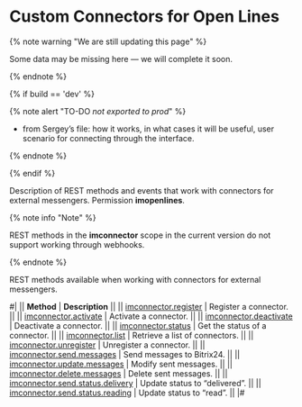 # Custom Connectors for Open Lines

{% note warning "We are still updating this page" %}

Some data may be missing here — we will complete it soon.

{% endnote %}

{% if build == 'dev' %}

{% note alert "TO-DO _not exported to prod_" %}

- from Sergey’s file: how it works, in what cases it will be useful, user scenario for connecting through the interface.

{% endnote %}

{% endif %}

Description of REST methods and events that work with connectors for external messengers. Permission **imopenlines**.

{% note info "Note" %}

REST methods in the **imconnector** scope in the current version do not support working through webhooks.

{% endnote %}

REST methods available when working with connectors for external messengers.

#|
|| **Method** | **Description** ||
|| [imconnector.register](imconnector-register.md) | Register a connector. ||
|| [imconnector.activate](imconnector-activate.md) | Activate a connector. ||
|| [imconnector.deactivate](imconnector-deactivate.md) | Deactivate a connector. ||
|| [imconnector.status](imconnector-status.md) | Get the status of a connector. ||
|| [imconnector.list](imconnector-list.md) | Retrieve a list of connectors. ||
|| [imconnector.unregister](imconnector-unregister.md) | Unregister a connector. ||
|| [imconnector.send.messages](imconnector-send-messages.md) | Send messages to Bitrix24. ||
|| [imconnector.update.messages](imconnector-update-messages.md) | Modify sent messages. ||
|| [imconnector.delete.messages](imconnector-delete-messages.md) | Delete sent messages. ||
|| [imconnector.send.status.delivery](imconnector-send-status-delivery.md) | Update status to “delivered”. ||
|| [imconnector.send.status.reading](imconnector-send-status-reading.md) | Update status to “read”. ||
|#